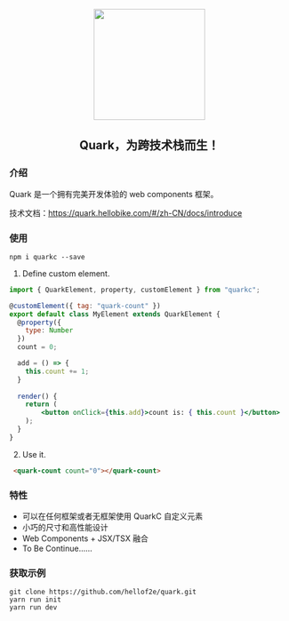 
<p align="center">
  <a href="https://quark.hellobike.com/">
    <img width="200" src="https://user-images.githubusercontent.com/14307551/197440754-08db4379-eb0f-4808-890d-690355e6e8d2.png">
  </a>
</p>
<h2 align="center"> Quark，为跨技术栈而生！ </h2>  

### 介绍  

Quark 是一个拥有完美开发体验的 web components 框架。

技术文档：https://quark.hellobike.com/#/zh-CN/docs/introduce

### 使用  

```shell
npm i quarkc --save
```  

1. Define custom element.
```jsx
import { QuarkElement, property, customElement } from "quarkc";

@customElement({ tag: "quark-count" })
export default class MyElement extends QuarkElement {
  @property({
    type: Number
  })
  count = 0;

  add = () => {
    this.count += 1;
  }
  
  render() {
    return (
        <button onClick={this.add}>count is: { this.count }</button>
    );
  }
}
```

2. Use it.
```html
 <quark-count count="0"></quark-count>
```

### 特性

* 可以在任何框架或者无框架使用 QuarkC 自定义元素
* 小巧的尺寸和高性能设计
* Web Components + JSX/TSX 融合  
* To Be Continue......

### 获取示例

```shell
git clone https://github.com/hellof2e/quark.git
yarn run init 
yarn run dev
```
